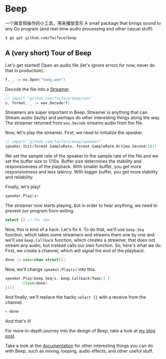 # Beep
一个做音频操作的小工具，用来播放音乐
A small package that brings sound to any Go program (and real-time audio processing and other casual stuff)

```
$ go get github.com/faiface/beep
```

## A (very short) Tour of Beep

Let's get started! Open an audio file (let's ignore errors for now, never do that in production).

```go
f, _ := os.Open("song.wav")
```

Decode the file into a [Streamer](https://godoc.org/github.com/faiface/beep#Streamer).

```go
// import "github.com/faiface/beep/wav"
s, format, _ := wav.Decode(f)
```

Streamers are super important in Beep. Streamer is anything that can Stream audio (lazily) and
perhaps do other interesting things along the way. The streamer returned from `wav.Decode` streams
audio from the file.

Now, let's play the streamer. First, we need to initialize the speaker.

```go
// import "github.com/faiface/beep/speaker"
speaker.Init(format.SampleRate, format.SampleRate.N(time.Second/10))
```

We set the sample rate of the speaker to the sample rate of the file and we set the buffer size to
1/10s. Buffer size determines the stability and responsiveness of the playback. With smaller buffer,
you get more responsiveness and less latency. With bigger buffer, you get more stability and
reliability.

Finally, let's play!

```go
speaker.Play(s)
```

The streamer now starts playing, but in order to hear anything, we need to prevent our program from
exiting.

```go
select {} // for now
```

Now, this is kind of a hack. Let's fix it. To do that, we'll use `beep.Seq` function, which takes
some streamers and streams them one by one and we'll use `beep.Callback` function, which creates a
streamer, that does not stream any audio, but instead calls our own function. So, here's what we do.
First, we create a channel, which will signal the end of the playback.

```go
done := make(chan struct{})
```

Now, we'll change `speaker.Play(s)` into this.

```go
speaker.Play(beep.Seq(s, beep.Callback(func() {
        close(done)
})))
```

And finally, we'll replace the hacky `select {}` with a receive from the channel.

```go
<-done
```

And that's it!

For more in-depth journey into the design of Beep, take a look at [my blog post](https://faiface.github.io/post/how-i-built-audio-lib-composite-pattern/).

Take a look at the [documentation](https://godoc.org/github.com/faiface/beep) for other interesting
things you can do with Beep, such as mixing, looping, audio effects, and other useful stuff.
